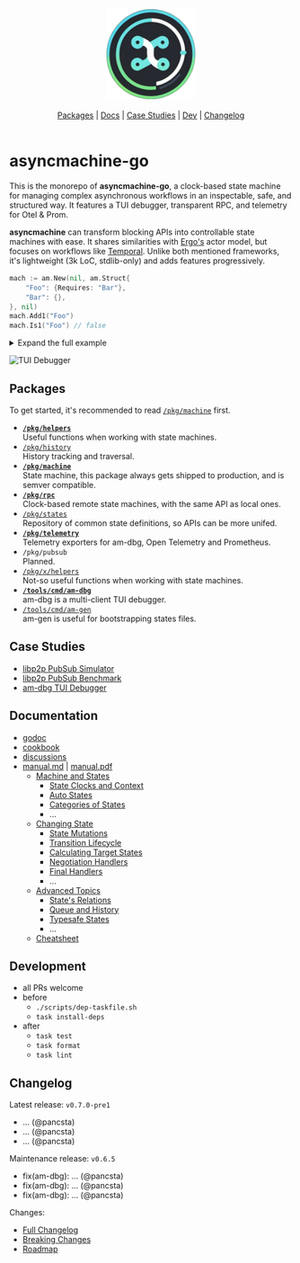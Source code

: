 <div align="center">
  <img src="assets/logo.png" alt="asyncmachine-go logo" height="160">
    <br />
    <br />
    <a href="#packages">Packages</a> |
    <a href="#documentatin">Docs</a> |
    <a href="#case-studies">Case Studies</a> |
    <a href="#development">Dev</a> |
    <a href="#changelog">Changelog</a>
    <br />
    <br />
</div>

# asyncmachine-go

This is the monorepo of **asyncmachine-go**, a clock-based state machine for managing complex asynchronous workflows in
an inspectable, safe, and structured way. It features a TUI debugger, transparent RPC, and telemetry for Otel & Prom.

**asyncmachine** can transform blocking APIs into controllable state machines with ease. It shares similarities with
[Ergo's](https://github.com/ergo-services/ergo) actor model, but focuses on workflows like [Temporal](https://github.com/temporalio/temporal).
Unlike both mentioned frameworks, it's lightweight (3k LoC, stdlib-only) and adds features progressively.

```go
mach := am.New(nil, am.Struct{
    "Foo": {Requires: "Bar"},
    "Bar": {},
}, nil)
mach.Add1("Foo")
mach.Is1("Foo") // false
```

<details>

<summary>Expand the full example</summary>

```go
// ProcessingFile -> FileProcessed (1 async and 1 sync state)
package main

import am "github.com/pancsta/asyncmachine-go/pkg/machine"

func main() {
    // init the state machine
    mach := am.New(nil, am.Struct{
        "ProcessingFile": {
            Add: am.S{"InProgress"},
            Remove: am.S{"FileProcessed"},
        },
        "FileProcessed": {
            Remove: am.S{"ProcessingFile", "InProgress"},
        },
        "InProgress": {},
    }, nil)
    mach.BindHandlers(&Handlers{
        Filename: "README.md",
    })
    // change the state
    mach.Add1("ProcessingFile", nil)
    // wait for completed
    select {
    case <-time.After(5 * time.Second):
        println("timeout")
    case <-mach.WhenErr(nil):
        println("err:", mach.Err)
    case <-mach.When1("FileProcessed", nil):
        println("done")
    }
}

type Handlers struct {
    Filename string
}

// negotiation handler
func (h *Handlers) ProcessingFileEnter(e *am.Event) bool {
    // read-only ops
    // decide if moving fwd is ok
    // no blocking
    // lock-free critical zone
    return true
}

// final handler
func (h *Handlers) ProcessingFileState(e *am.Event) {
    // read & write ops
    // no blocking
    // lock-free critical zone
    mach := e.Machine
    // tick-based context
    stateCtx := mach.NewStateCtx("ProcessingFile")
    go func() {
        // block in the background, locks needed
        if stateCtx.Err() != nil {
            return // expired
        }
        // blocking call
        err := processFile(h.Filename, stateCtx)
        if err != nil {
            mach.AddErr(err)
            return
        }
        // re-check the tick ctx after a blocking call
        if stateCtx.Err() != nil {
            return // expired
        }
        // move to the next state in the flow
        mach.Add1("FileProcessed", nil)
    }()
}
```

</details>

![TUI Debugger](https://pancsta.github.io/assets/asyncmachine-go/am-dbg-teaser.gif)

## Packages

To get started, it's recommended to read  [`/pkg/machine`](pkg/machine/README.md) first.

- **[`/pkg/helpers`](/pkg/helpers/README.md)**<br>
  Useful functions when working with state machines.
- [`/pkg/history`](/pkg/history/README.md)<br>
  History tracking and traversal.
- **[`/pkg/machine`](/pkg/machine/README.md)**<br>
  State machine, this package always gets shipped to production, and is semver compatible.
- **[`/pkg/rpc`](/pkg/rpc/README.md)**<br>
  Clock-based remote state machines, with the same API as local ones.
- [`/pkg/states`](/pkg/states/README.md)<br>
  Repository of common state definitions, so APIs can be more unifed.
- **[`/pkg/telemetry`](/pkg/telemetry/README.md)**<br>
  Telemetry exporters for am-dbg, Open Telemetry and Prometheus.
- `/pkg/pubsub`<br>
  Planned.
- [`/pkg/x/helpers`](/pkg/x/helpers)<br>
  Not-so useful functions when working with state machines.
- **[`/tools/cmd/am-dbg`](/tools/cmd/am-dbg/README.md)**<br>
  am-dbg is a multi-client TUI debugger.
- [`/tools/cmd/am-gen`](/tools/cmd/am-gen/README.md)<br>
  am-gen is useful for bootstrapping states files.

## Case Studies

- [libp2p PubSub Simulator](https://github.com/pancsta/go-libp2p-pubsub-benchmark/#libp2p-pubsub-simulator)
- [libp2p PubSub Benchmark](https://github.com/pancsta/go-libp2p-pubsub-benchmark/#libp2p-pubsub-benchmark)
- [am-dbg TUI Debugger](/tools/debugger)

## Documentation

- [godoc](https://godoc.org/github.com/pancsta/asyncmachine-go/pkg/machine)
- [cookbook](/docs/cookbook.md)
- [discussions](https://github.com/pancsta/asyncmachine-go/discussions)
- [manual.md](/docs/manual.md) \| [manual.pdf](https://pancsta.github.io/assets/asyncmachine-go/manual.pdf)
  - [Machine and States](/docs/manual.md#machine-and-states)
      - [State Clocks and Context](/docs/manual.md#state-clocks-and-context)
      - [Auto States](/docs/manual.md#auto-states)
      - [Categories of States](/docs/manual.md#categories-of-states)
      - ...
  - [Changing State](/docs/manual.md#changing-state)
      - [State Mutations](/docs/manual.md#state-mutations)
      - [Transition Lifecycle](/docs/manual.md#transition-lifecycle)
      - [Calculating Target States](/docs/manual.md#calculating-target-states)
      - [Negotiation Handlers](/docs/manual.md#negotiation-handlers)
      - [Final Handlers](/docs/manual.md#final-handlers)
      - ...
  - [Advanced Topics](/docs/manual.md#advanced-topics)
      - [State's Relations](/docs/manual.md#states-relations)
      - [Queue and History](/docs/manual.md#queue-and-history)
      - [Typesafe States](/docs/manual.md#typesafe-states)
      - ...
  - [Cheatsheet](/docs/manual.md#cheatsheet)

## Development

- all PRs welcome
- before
  - `./scripts/dep-taskfile.sh`
  - `task install-deps`
- after
  - `task test`
  - `task format`
  - `task lint`

## Changelog

Latest release: `v0.7.0-pre1`

- ...  (@pancsta)
- ...  (@pancsta)
- ...  (@pancsta)

Maintenance release: `v0.6.5`

- fix\(am-dbg\): ... (@pancsta)
- fix\(am-dbg\): ... (@pancsta)
- fix\(am-dbg\): ... (@pancsta)

Changes:

- [Full Changelog](CHANGELOG.md)
- [Breaking Changes](BREAKING.md)
- [Roadmap](ROADMAP.md)
